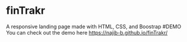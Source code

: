# finTrakr
A responsive landing page made with HTML, CSS,
and Boostrap 
#DEMO
You can check out the demo here https://najib-b.github.io/finTrakr/
